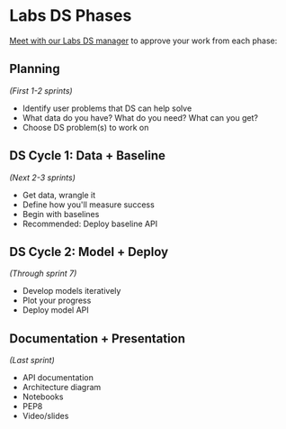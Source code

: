 # Labs DS Phases

[Meet with our Labs DS manager](https://calendly.com/ryan-herr) to approve your work from each phase:

## Planning
_(First 1-2 sprints)_

- Identify user problems that DS can help solve
- What data do you have? What do you need? What can you get?
- Choose DS problem(s) to work on

## DS Cycle 1: Data + Baseline
_(Next 2-3 sprints)_

- Get data, wrangle it
- Define how you'll measure success
- Begin with baselines
- Recommended: Deploy baseline API

## DS Cycle 2: Model + Deploy
_(Through sprint 7)_

- Develop models iteratively
- Plot your progress
- Deploy model API

## Documentation + Presentation
_(Last sprint)_

- API documentation
- Architecture diagram
- Notebooks
- PEP8
- Video/slides
